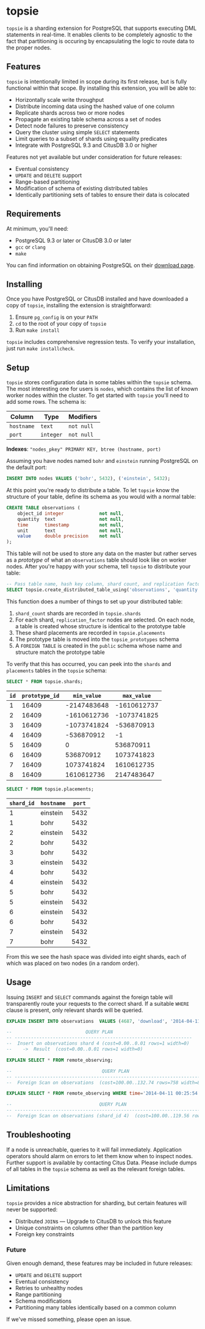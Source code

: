 # topsie

`topsie` is a sharding extension for PostgreSQL that supports executing DML statements in real-time. It enables clients to be completely agnostic to the fact that partitioning is occuring by encapsulating the logic to route data to the proper nodes.

## Features

`topsie` is intentionally limited in scope during its first release, but is fully functional within that scope. By installing this extension, you will be able to:

  * Horizontally scale write throughput
  * Distribute incoming data using the hashed value of one column
  * Replicate shards across two or more nodes
  * Propagate an existing table schema across a set of nodes
  * Detect node failures to preserve consistency
  * Query the cluster using simple `SELECT` statements
  * Limit queries to a subset of shards using equality predicates
  * Integrate with PostgreSQL 9.3 and CitusDB 3.0 or higher

Features not yet available but under consideration for future releases:

  * Eventual consistency
  * `UPDATE` and `DELETE` support
  * Range-based partitioning
  * Modification of schema of existing distributed tables
  * Identically partitioning sets of tables to ensure their data is colocated

## Requirements

At minimum, you'll need:

  * PostgreSQL 9.3 or later or CitusDB 3.0 or later
  * `gcc` or `clang`
  * `make`

You can find information on obtaining PostgreSQL on their [download page](http://www.postgresql.org/download/).

## Installing

Once you have PostgreSQL or CitusDB installed and have downloaded a copy of `topsie`, installing the extension is straightforward:

  1. Ensure `pg_config` is on your `PATH`
  2. `cd` to the root of your copy of `topsie`
  3. Run `make install`

`topsie` includes comprehensive regression tests. To verify your installation, just run `make installcheck`.

## Setup

`topsie` stores configuration data in some tables within the `topsie` schema. The most interesting one for users is `nodes`, which contains the list of known worker nodes within the cluster. To get started with `topsie` you'll need to add some rows. The schema is:

| Column     | Type      | Modifiers   |
| ---------- | --------- | ----------- |
| `hostname` | `text`    | `not null`  |
| `port`     | `integer` | `not null`  |

**Indexes**:
  `"nodes_pkey" PRIMARY KEY, btree (hostname, port)`

Assuming you have nodes named `bohr` and `einstein` running PostgreSQL on the default port:

```sql
INSERT INTO nodes VALUES ('bohr', 5432), ('einstein', 5432);
```

At this point you're ready to distribute a table. To let `topsie` know the structure of your table, define its schema as you would with a normal table:

```sql
CREATE TABLE observations (
	object_id integer             not null,
	quantity  text                not null,
	time      timestamp           not null,
	unit      text                not null,
	value     double precision    not null
);
```

This table will not be used to store any data on the master but rather serves as a _prototype_ of what an `observations` table should look like on worker nodes. After you're happy with your schema, tell `topsie` to distribute your table:

```sql
-- Pass table name, hash key column, shard count, and replication factor
SELECT topsie.create_distributed_table_using('observations', 'quantity', 16, 2);
```

This function does a number of things to set up your distributed table:

  1. `shard_count` shards are recorded in `topsie.shards`
  2. For each shard, `replication_factor` nodes are selected. On each node, a table is created whose structure is identical to the prototype table
  3. These shard placements are recorded in `topsie.placements`
  4. The prototype table is moved into the `topsie_prototypes` schema
  5. A `FOREIGN TABLE` is created in the `public` schema whose name and structure match the prototype table

To verify that this has occurred, you can peek into the `shards` and `placements` tables in the `topsie` schema:

```sql
SELECT * FROM topsie.shards;
```

| `id` | `prototype_id` |  `min_value` |  `max_value` |
| ---- | -------------- | ------------ | ------------ |
|    1 |          16409 |  -2147483648 |  -1610612737 |
|    2 |          16409 |  -1610612736 |  -1073741825 |
|    3 |          16409 |  -1073741824 |   -536870913 |
|    4 |          16409 |   -536870912 |           -1 |
|    5 |          16409 |            0 |    536870911 |
|    6 |          16409 |    536870912 |   1073741823 |
|    7 |          16409 |   1073741824 |   1610612735 |
|    8 |          16409 |   1610612736 |   2147483647 |

```sql
SELECT * FROM topsie.placements;
```

| `shard_id` | `hostname` | `port` |
| ---------  | ---------- | ------ |
|         1  |   einstein |   5432 |
|         1  |   bohr     |   5432 |
|         2  |   einstein |   5432 |
|         2  |   bohr     |   5432 |
|         3  |   bohr     |   5432 |
|         3  |   einstein |   5432 |
|         4  |   bohr     |   5432 |
|         4  |   einstein |   5432 |
|         5  |   bohr     |   5432 |
|         5  |   einstein |   5432 |
|         6  |   einstein |   5432 |
|         6  |   bohr     |   5432 |
|         7  |   einstein |   5432 |
|         7  |   bohr     |   5432 |

From this we see the hash space was divided into eight shards, each of which was placed on two nodes (in a random order).

## Usage

Issuing `INSERT` and `SELECT` commands against the foreign table will transparently route your requests to the correct shard. If a suitable `WHERE` clause is present, only relevant shards will be queried.

```sql
EXPLAIN INSERT INTO observations  VALUES (4687, 'download', '2014-04-11 00:25:54 -0600'::timestamp, 'KiB/s', 154.1987);

--                           QUERY PLAN
-- -----------------------------------------------------------------
--  Insert on observations shard 4 (cost=0.00..0.01 rows=1 width=0)
--    ->  Result  (cost=0.00..0.01 rows=1 width=0)

EXPLAIN SELECT * FROM remote_observing;

--                                 QUERY PLAN
-- -----------------------------------------------------------------------
--  Foreign Scan on observations  (cost=100.00..132.74 rows=758 width=84)

EXPLAIN SELECT * FROM remote_observing WHERE time='2014-04-11 00:25:54 -0600'::timestamp;

--                                QUERY PLAN
-- ----------------------------------------------------------------------------------
--  Foreign Scan on observations (shard_id 4)  (cost=100.00..119.56 rows=4 width=84)
```

## Troubleshooting

If a node is unreachable, queries to it will fail immediately. Application operators should alarm on errors to let them know when to inspect nodes. Further support is available by contacting Citus Data. Please include dumps of all tables in the `topsie` schema as well as the relevant foreign tables.

## Limitations

`topsie` provides a nice abstraction for sharding, but certain features will never be supported:

  * Distributed `JOIN`s — Upgrade to CitusDB to unlock this feature
  * Unique constraints on columns other than the partition key
  * Foreign key constraints

### Future

Given enough demand, these features may be included in future releases:

  * `UPDATE` and `DELETE` support
  * Eventual consistency
  * Retries to unhealthy nodes
  * Range partitioning
  * Schema modifications
  * Partitioning many tables identically based on a common column

If we've missed something, please open an issue.
